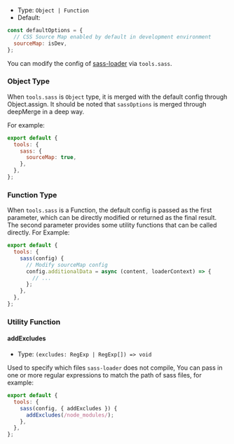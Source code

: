 - Type: `Object | Function`
- Default:

```js
const defaultOptions = {
  // CSS Source Map enabled by default in development environment
  sourceMap: isDev,
};
```

You can modify the config of [sass-loader](https://github.com/webpack-contrib/sass-loader) via `tools.sass`.

### Object Type

When `tools.sass` is `Object` type, it is merged with the default config through Object.assign. It should be noted that `sassOptions` is merged through deepMerge in a deep way.

For example:

```js
export default {
  tools: {
    sass: {
      sourceMap: true,
    },
  },
};
```

### Function Type

When `tools.sass` is a Function, the default config is passed as the first parameter, which can be directly modified or returned as the final result. The second parameter provides some utility functions that can be called directly. For Example:

```js
export default {
  tools: {
    sass(config) {
      // Modify sourceMap config
      config.additionalData = async (content, loaderContext) => {
        // ...
      };
    },
  },
};
```

### Utility Function

#### addExcludes

- Type: `(excludes: RegExp | RegExp[]) => void`

Used to specify which files `sass-loader` does not compile, You can pass in one or more regular expressions to match the path of sass files, for example:

```js
export default {
  tools: {
    sass(config, { addExcludes }) {
      addExcludes(/node_modules/);
    },
  },
};
```
